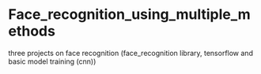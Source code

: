 # Face_recognition_using_multiple_methods
three projects on face recognition (face_recognition library, tensorflow and basic model training (cnn))
